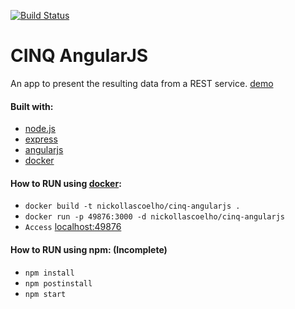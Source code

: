 [![Build Status](https://travis-ci.org/nickollascoelho/cinq-angularjs.svg?branch=master)](https://travis-ci.org/nickollascoelho/cinq-angularjs)

# CINQ AngularJS

An app to present the resulting data from a REST service.
[demo](http://cinq-angularjs.herokuapp.com/)

#### Built with:
* [node.js](http://www.nodejs.org/)
* [express](http://www.expressjs.com/)
* [angularjs](https://angularjs.org/)
* [docker](https://www.docker.com/)

#### How to RUN using [docker](https://docs.docker.com/engine/installation/):
* `docker build -t nickollascoelho/cinq-angularjs .`
* `docker run -p 49876:3000 -d nickollascoelho/cinq-angularjs`
* `Access` [localhost:49876](http://localhost:49876)

#### How to RUN using npm: (Incomplete)
* `npm install`
* `npm postinstall`
* `npm start`
